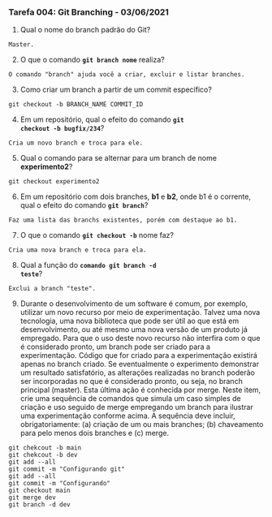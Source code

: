 ### Tarefa 004: Git Branching - 03/06/2021

1. Qual o nome do branch padrão do Git?
```
Master.
```
2. O que o comando **<code>git branch nome</code>** realiza?
```
O comando "branch" ajuda você a criar, excluir e listar branches.
```
3. Como criar um branch a partir de um commit específico?
```
git checkout -b BRANCH_NAME COMMIT_ID
```
4. Em um repositório, qual o efeito do comando **<code>git checkout -b bugfix/234</code>**?
```
Cria um novo branch e troca para ele.
```
5. Qual o comando para se alternar para um branch de nome **experimento2**?
```
git checkout experimento2
```
6. Em um repositório com dois branches, **b1** e **b2**, onde b1 é o corrente, qual o efeito do comando **<code>git branch</code>**?
```
Faz uma lista das branchs existentes, porém com destaque ao b1.
```
7. O que o comando **<code>git checkout -b</code>** nome faz?
```
Cria uma nova branch e troca para ela.
```
8. Qual a função do <code>**comando git branch -d teste</code>**?
```
Exclui a branch "teste".
```
9.  Durante o desenvolvimento de um software é comum, por exemplo, utilizar um novo recurso por meio de experimentação. Talvez uma nova tecnologia, uma nova biblioteca que pode ser útil ao que está em desenvolvimento, ou até mesmo uma nova versão de um produto já empregado. Para que o uso deste novo recurso não interfira com o que é considerado pronto, um branch pode ser criado para a experimentação. Código que for criado para a experimentação existirá apenas no branch criado. Se eventualmente o experimento demonstrar um resultado satisfatório, as alterações realizadas no branch poderão ser incorporadas no que é considerado pronto, ou seja, no branch principal (master). Esta última ação é conhecida por merge. Neste item, crie uma sequência de comandos que simula um caso simples de criação e uso seguido de merge empregando um branch para ilustrar uma experimentação conforme acima. A sequência deve incluir, obrigatoriamente: (a) criação de um ou mais branches; (b) chaveamento para pelo menos dois branches e (c) merge.
```
git chekcout -b main
git chekcout -b dev
git add --all
git commit -m "Configurando git"
git add --all
git commit -m "Configurando"
git checkout main
git merge dev
git branch -d dev
```
</DIV/>
